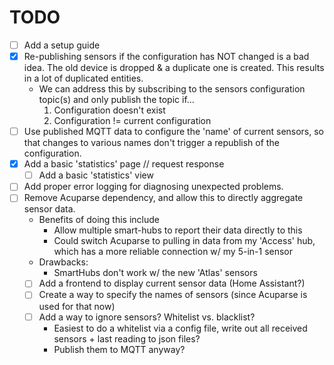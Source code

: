 # TODO
- [ ] Add a setup guide
- [x] Re-publishing sensors if the configuration has NOT changed is a bad idea. The old device is dropped & a duplicate
  one is created. This results in a lot of duplicated entities.
  - We can address this by subscribing to the sensors configuration topic(s) and only publish the topic if...
    1. Configuration doesn't exist
    2. Configuration != current configuration
- [ ] Use published MQTT data to configure the 'name' of current sensors, so that changes to various names don't trigger
      a republish of the configuration.
- [X] Add a basic 'statistics' page // request response
  - [ ] Add a basic 'statistics' view
- [ ] Add proper error logging for diagnosing unexpected problems.
- [ ] Remove Acuparse dependency, and allow this to directly aggregate sensor data.
  - Benefits of doing this include
    - Allow multiple smart-hubs to report their data directly to this
    - Could switch Acuparse to pulling in data from my 'Access' hub, which has a more reliable connection w/ my 5-in-1 
      sensor
  - Drawbacks:
    - SmartHubs don't work w/ the new 'Atlas' sensors
  - [ ] Add a frontend to display current sensor data (Home Assistant?)
  - [ ] Create a way to specify the names of sensors (since Acuparse is used for that now)
  - [ ] Add a way to ignore sensors? Whitelist vs. blacklist?
    - Easiest to do a whitelist via a config file, write out all received sensors + last reading to json files?
    - Publish them to MQTT anyway?